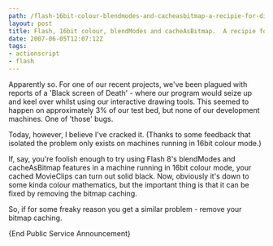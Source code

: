 ```yaml
---
path: /flash-16bit-colour-blendmodes-and-cacheasbitmap-a-recipie-for-disaster/
layout: post
title: Flash, 16bit colour, blendModes and cacheAsBitmap.  A recipie for disaster?
date: 2007-06-05T12:07:12Z
tags:
- actionscript
- flash
---
```


Apparently so. For one of our recent projects, we've been plagued with reports of a 'Black screen of Death' - where our program would seize up and keel over whilst using our interactive drawing tools.  This seemed to happen on approximately 3% of our test bed, but none of our development machines.  One of 'those' bugs.

Today, however, I believe I've cracked it.  (Thanks to some feedback that isolated the problem only exists on machines running in 16bit colour mode.)

If, say, you're foolish enough to try using Flash 8's blendModes and cacheAsBitmap features in a machine running in 16bit colour mode, your cached MovieClips can turn out solid black.  Now, obviously it's down to some kinda colour mathematics, but the important thing is that it can be fixed by removing the bitmap caching.

So, if for some freaky reason you get a similar problem - remove your bitmap caching.

<span class="date">{End Public Service Announcement}</span>